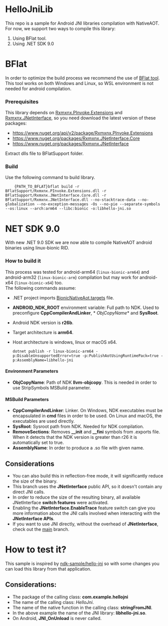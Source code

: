 # HelloJniLib

This repo is a sample for Android JNI libraries compilation with NativeAOT.
For now, we support two ways to compile this library:

1. Using BFlat tool.
2. Using .NET SDK 9.0

# BFlat

In order to optimize the build process we recommend the use of [BFlat tool](https://github.com/bflattened/bflat).
This tool works on both Windows and Linux, so WSL environment is not needed for android compilation.

### Prerequisites

This library depends on [Rxmxnx.PInvoke.Extensions](https://github.com/josephmoresena/Rxmxnx.PInvoke.Extensions)
and [Rxmxnx.JNetInterface](https://github.com/josephmoresena/Rxmxnx.JNetInterface), so you need download the latest
version of these packages:

* https://www.nuget.org/api/v2/package/Rxmxnx.PInvoke.Extensions
* https://www.nuget.org/packages/Rxmxnx.JNetInterface.Core
* https://www.nuget.org/packages/Rxmxnx.JNetInterface

Extract dlls file to BFlatSupport folder.

### Build

Use the following command to build library.

	    {PATH_TO_BFLAT}bflat build -r BFlatSupport/Rxmxnx.PInvoke.Extensions.dll -r BFlatSupport/Rxmxnx.JNetInterface.Core.dll -r BFlatSupport/Rxmxnx.JNetInterface.dll --no-stacktrace-data --no-globalization --no-exception-messages -Os --no-pie --separate-symbols --os:linux --arch:arm64 --libc:bionic -o:libhello-jni.so

# NET SDK 9.0

With new .NET 9.0 SDK we are now able to compile NativeAOT android binaries using linux-bionic RID.

### How to build it

This process was tested for android-arm64 (`linux-bionic-arm64`) and android-arm32 (`linux-bionic-arm`) compilation but
may
work for android-x64 (`linux-bionic-x64`) too. <br/>
The following commands assume:

* .NET project imports [BionicNativeAot.targets](BionicNativeAot.targets) file.
* **ANDROID_NDK_ROOT** environment variable: Full path to NDK. Used to preconfigure **CppCompilerAndLinker**, *
  *ObjCopyName** and
  **SysRoot**.
* Android NDK version is **r26b**.
* Target architecture is **arm64**.
* Host architecture is windows, linux or macOS x64.

      dotnet publish -r linux-bionic-arm64 -p:DisableUnsupportedError=true -p:PublishAotUsingRuntimePack=true -p:AssemblyName=libhello-jni

#### Environment Parameters

* **ObjCopyName**: Path of NDK **llvm-objcopy**. This is needed in order to use StripSymbols MSBuild parameter.

#### MSBuild Parameters

* **CppCompilerAndLinker**: Linker. On Windows, NDK executables must be encapsulated in **cmd** files in order to be used.
  On Linux and macOS, the executables are used directly.
* **SysRoot**: Sysroot path from NDK. Needed for NDK compilation.
* **RemoveSections**: Removes **__init** and **__fini** symbols from .exports file. When it detects that the NDK version
  is greater than r26 it is automatically set to true.
* **AssemblyName**: In order to produce a .so file with given name.

## Considerations

* You can also build this in reflection-free mode, it will significantly reduce the size of the binary.
* This branch uses the **JNetInterface** public API, so it doesn't contain any direct JNI calls.
* In order to reduce the size of the resulting binary, all available JNetInterface **switch features** were activated.
* Enabling the **JNetInterface.EnableTrace** feature switch can give you more information about the JNI calls involved
  when interacting with the **JNetInterface APIs**.
* If you want to use JNI directly, without the overhead of **JNetInterface**, check out
  the [main](https://github.com/josephmoresena/NativeAOT-AndroidHelloJniLib/tree/main) branch.

# How to test it?

This sample is inspired by [ndk-sample/hello-jni](https://github.com/android/ndk-samples/tree/main/hello-jni) so with
some changes you can load
this library from that application. <br/>

## Considerations:

* The package of the calling class: **com.example.hellojni**
* The name of the calling class: *HelloJni*.
* The name of the native function in the calling class: **stringFromJNI**.
* In the above example the name of the JNI library: **libhello-jni.so**.
* On Android, **JNI_OnUnload** is never called.